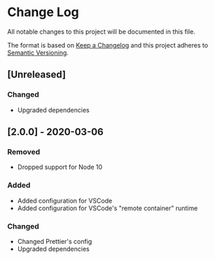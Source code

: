 # Change Log

All notable changes to this project will be documented in this file.

The format is based on [Keep a Changelog](http://keepachangelog.com/)
and this project adheres to [Semantic Versioning](http://semver.org/).

## [Unreleased]

### Changed

- Upgraded dependencies

## [2.0.0] - 2020-03-06

### Removed

- Dropped support for Node 10

### Added

- Added configuration for VSCode
- Added configuration for VSCode's "remote container" runtime

### Changed

- Changed Prettier's config
- Upgraded dependencies
